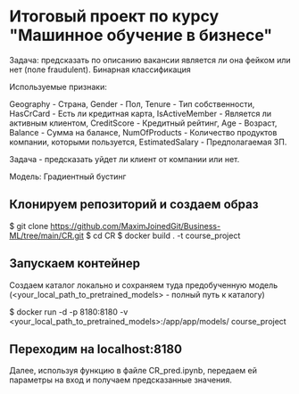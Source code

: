 # Итоговый проект по курсу "Машинное обучение в бизнесе"


Задача: предсказать по описанию вакансии является ли она фейком или нет (поле fraudulent). Бинарная классификация

Используемые признаки:

Geography - Страна, 
Gender - Пол, 
Tenure - Тип собственности, 
HasCrCard - Есть ли кредитная карта, 
IsActiveMember - Является ли активным клиентом, 
CreditScore - Кредитный рейтинг, 
Age - Возраст, 
Balance - Сумма на балансе, 
NumOfProducts - Количество продуктов компании, которыми пользуется, 
EstimatedSalary - Предполагаемая ЗП.

Задача - предсказать уйдет ли клиент от компании или нет.

Модель: Градиентный бустинг

## Клонируем репозиторий и создаем образ

$ git clone https://github.com/MaximJoinedGit/Business-ML/tree/main/CR.git
$ cd CR
$ docker build . -t course_project

## Запускаем контейнер

Создаем каталог локально и сохраняем туда предобученную модель (<your_local_path_to_pretrained_models> - полный путь к каталогу)

$ docker run -d -p 8180:8180 -v <your_local_path_to_pretrained_models>:/app/app/models/ course_project

## Переходим на localhost:8180

Далее, используя функцию в файле CR_pred.ipynb, передаем ей параметры на вход и получаем предсказанные значения.
